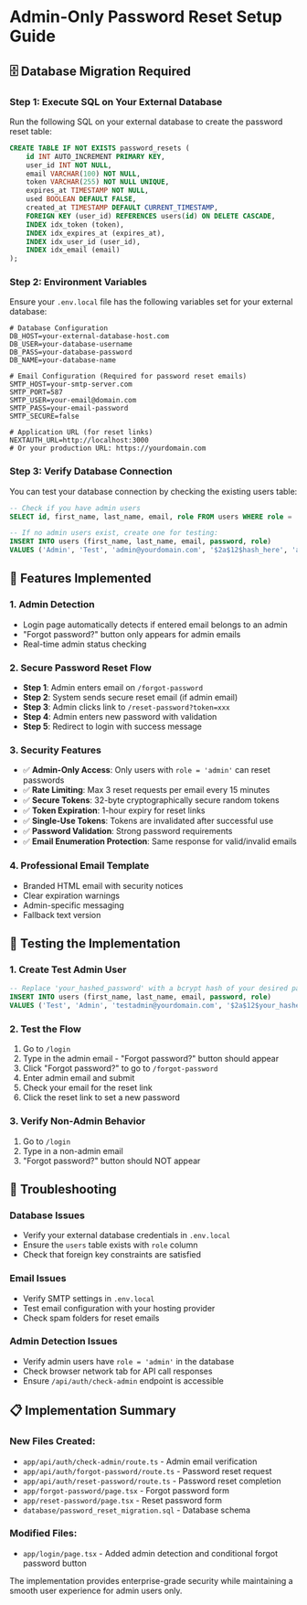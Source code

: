 # Admin-Only Password Reset Setup Guide

## 🗄️ Database Migration Required

### Step 1: Execute SQL on Your External Database

Run the following SQL on your external database to create the password reset table:

```sql
CREATE TABLE IF NOT EXISTS password_resets (
    id INT AUTO_INCREMENT PRIMARY KEY,
    user_id INT NOT NULL,
    email VARCHAR(100) NOT NULL,
    token VARCHAR(255) NOT NULL UNIQUE,
    expires_at TIMESTAMP NOT NULL,
    used BOOLEAN DEFAULT FALSE,
    created_at TIMESTAMP DEFAULT CURRENT_TIMESTAMP,
    FOREIGN KEY (user_id) REFERENCES users(id) ON DELETE CASCADE,
    INDEX idx_token (token),
    INDEX idx_expires_at (expires_at),
    INDEX idx_user_id (user_id),
    INDEX idx_email (email)
);
```

### Step 2: Environment Variables

Ensure your `.env.local` file has the following variables set for your external database:

```env
# Database Configuration
DB_HOST=your-external-database-host.com
DB_USER=your-database-username
DB_PASS=your-database-password
DB_NAME=your-database-name

# Email Configuration (Required for password reset emails)
SMTP_HOST=your-smtp-server.com
SMTP_PORT=587
SMTP_USER=your-email@domain.com
SMTP_PASS=your-email-password
SMTP_SECURE=false

# Application URL (for reset links)
NEXTAUTH_URL=http://localhost:3000
# Or your production URL: https://yourdomain.com
```

### Step 3: Verify Database Connection

You can test your database connection by checking the existing users table:

```sql
-- Check if you have admin users
SELECT id, first_name, last_name, email, role FROM users WHERE role = 'admin';

-- If no admin users exist, create one for testing:
INSERT INTO users (first_name, last_name, email, password, role) 
VALUES ('Admin', 'Test', 'admin@yourdomain.com', '$2a$12$hash_here', 'admin');
```

## 🔧 Features Implemented

### 1. **Admin Detection**
- Login page automatically detects if entered email belongs to an admin
- "Forgot password?" button only appears for admin emails
- Real-time admin status checking

### 2. **Secure Password Reset Flow**
- **Step 1**: Admin enters email on `/forgot-password`
- **Step 2**: System sends secure reset email (if admin email)
- **Step 3**: Admin clicks link to `/reset-password?token=xxx`
- **Step 4**: Admin enters new password with validation
- **Step 5**: Redirect to login with success message

### 3. **Security Features**
- ✅ **Admin-Only Access**: Only users with `role = 'admin'` can reset passwords
- ✅ **Rate Limiting**: Max 3 reset requests per email every 15 minutes
- ✅ **Secure Tokens**: 32-byte cryptographically secure random tokens
- ✅ **Token Expiration**: 1-hour expiry for reset links
- ✅ **Single-Use Tokens**: Tokens are invalidated after successful use
- ✅ **Password Validation**: Strong password requirements
- ✅ **Email Enumeration Protection**: Same response for valid/invalid emails

### 4. **Professional Email Template**
- Branded HTML email with security notices
- Clear expiration warnings
- Admin-specific messaging
- Fallback text version

## 🚀 Testing the Implementation

### 1. **Create Test Admin User**
```sql
-- Replace 'your_hashed_password' with a bcrypt hash of your desired password
INSERT INTO users (first_name, last_name, email, password, role) 
VALUES ('Test', 'Admin', 'testadmin@yourdomain.com', '$2a$12$your_hashed_password_here', 'admin');
```

### 2. **Test the Flow**
1. Go to `/login`
2. Type in the admin email - "Forgot password?" button should appear
3. Click "Forgot password?" to go to `/forgot-password`
4. Enter admin email and submit
5. Check your email for the reset link
6. Click the reset link to set a new password

### 3. **Verify Non-Admin Behavior**
1. Go to `/login`
2. Type in a non-admin email
3. "Forgot password?" button should NOT appear

## 🔧 Troubleshooting

### Database Issues
- Verify your external database credentials in `.env.local`
- Ensure the `users` table exists with `role` column
- Check that foreign key constraints are satisfied

### Email Issues
- Verify SMTP settings in `.env.local`
- Test email configuration with your hosting provider
- Check spam folders for reset emails

### Admin Detection Issues
- Verify admin users have `role = 'admin'` in the database
- Check browser network tab for API call responses
- Ensure `/api/auth/check-admin` endpoint is accessible

## 📋 Implementation Summary

### New Files Created:
- `app/api/auth/check-admin/route.ts` - Admin email verification
- `app/api/auth/forgot-password/route.ts` - Password reset request
- `app/api/auth/reset-password/route.ts` - Password reset completion
- `app/forgot-password/page.tsx` - Forgot password form
- `app/reset-password/page.tsx` - Reset password form
- `database/password_reset_migration.sql` - Database schema

### Modified Files:
- `app/login/page.tsx` - Added admin detection and conditional forgot password button

The implementation provides enterprise-grade security while maintaining a smooth user experience for admin users only.